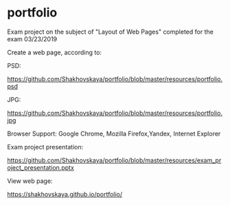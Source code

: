 # portfolio
Exam project on the subject of "Layout of Web Pages" completed for the exam 03/23/2019 

Create a web page,  according to:

PSD:

https://github.com/Shakhovskaya/portfolio/blob/master/resources/portfolio.psd

JPG:

https://github.com/Shakhovskaya/portfolio/blob/master/resources/portfolio.jpg

Browser Support: Google Chrome, Mozilla Firefox,Yandex, Internet Explorer

Exam project presentation:

https://github.com/Shakhovskaya/portfolio/blob/master/resources/exam_project_presentation.pptx

View web page:

https://shakhovskaya.github.io/portfolio/
